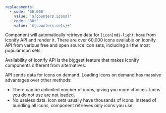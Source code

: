 ```yaml
replacements:
  - code: '60,000'
    value: '${counters.icons}'
  - code: '80+'
    value: '${counters.sets}+'
```

Component will automatically retrieve data for `[icon]mdi-light:home` from Iconify API and render it. There are over 60,000 icons available on Iconify API from various free and open source icon sets, including all the most popular icon sets.

Avaliability of Iconify API is the biggest feature that makes Iconify components different from alternatives.

API sends data for icons on demand. Loading icons on demand has massive advantages over other methods:

- There can be unlimited number of icons, giving you more choices. Icons you do not use are not loaded.
- No useless data. Icon sets usually have thousands of icons. Instead of bundling all icons, component retrieves only icons you use.
